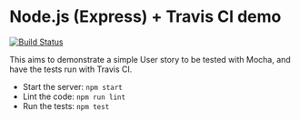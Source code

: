 # Node.js (Express) + Travis CI demo

[![Build Status](https://travis-ci.orgi/bhubr/nodejs-travis-demo.svg?branch=master)](https://travis-ci.com/bhubr/nodejs-travis-demo)

This aims to demonstrate a simple User story to be tested with Mocha, and have the tests run with Travis CI.

* Start the server: `npm start`
* Lint the code: `npm run lint`
* Run the tests: `npm test`
 
